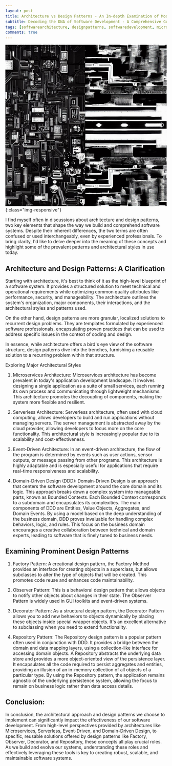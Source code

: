 ```yaml
---
layout: post
title: Architecture vs Design Patterns - An In-depth Examination of Modern Applications
subtitle: Decoding the DNA of Software Development - A Comprehensive Guide to Architectural Styles and Design Patterns
tags: [softwarearchitecture, designpatterns, softwaredevelopment, microservices, serverless, DDD, programming]
comments: true
---
```


![Architecture vs Design Patterns - An In-depth Examination of Modern Applications](../assets/img/posts/architecture-design-patterns.jpeg){:class="img-responsive"}

I find myself often in discussions about architecture and design patterns, two key elements that shape the way we build and comprehend software systems. Despite their inherent differences, the two terms are often confused or used interchangeably, even by experienced professionals. To bring clarity, I'd like to delve deeper into the meaning of these concepts and highlight some of the prevalent patterns and architectural styles in use today.

## Architecture and Design Patterns: A Clarification

Starting with architecture, it's best to think of it as the high-level blueprint of a software system. It provides a structured solution to meet technical and operational requirements while optimizing common quality attributes like performance, security, and manageability. The architecture outlines the system's organization, major components, their interactions, and the architectural styles and patterns used.

On the other hand, design patterns are more granular, localized solutions to recurrent design problems. They are templates formulated by experienced software professionals, encapsulating proven practices that can be used to address specific issues in the context of coding and design.

In essence, while architecture offers a bird's eye view of the software structure, design patterns dive into the trenches, furnishing a reusable solution to a recurring problem within that structure.

Exploring Major Architectural Styles 

1. Microservices Architecture: Microservices architecture has become prevalent in today's application development landscape. It involves designing a single application as a suite of small services, each running its own process and communicating through lightweight mechanisms. This architecture promotes the decoupling of components, making the system more flexible and resilient.

2. Serverless Architecture: Serverless architecture, often used with cloud computing, allows developers to build and run applications without managing servers. The server management is abstracted away by the cloud provider, allowing developers to focus more on the core functionality. This architectural style is increasingly popular due to its scalability and cost-effectiveness.

3. Event-Driven Architecture: In an event-driven architecture, the flow of the program is determined by events such as user actions, sensor outputs, or message passing from other programs. This architecture is highly adaptable and is especially useful for applications that require real-time responsiveness and scalability.

4. Domain-Driven Design (DDD): Domain-Driven Design is an approach that centers the software development around the core domain and its logic. This approach breaks down a complex system into manageable parts, known as Bounded Contexts. Each Bounded Context corresponds to a subdomain and encapsulates its complexities. The main components of DDD are Entities, Value Objects, Aggregates, and Domain Events. By using a model based on the deep understanding of the business domain, DDD proves invaluable for handling complex behaviors, logic, and rules. This focus on the business domain encourages a creative collaboration between technical and domain experts, leading to software that is finely tuned to business needs.

## Examining Prominent Design Patterns

1. Factory Pattern: A creational design pattern, the Factory Method provides an interface for creating objects in a superclass, but allows subclasses to alter the type of objects that will be created. This promotes code reuse and enhances code maintainability.

2. Observer Pattern: This is a behavioral design pattern that allows objects to notify other objects about changes in their state. The Observer Pattern is widely used in GUI toolkits and event-driven systems.

3. Decorator Pattern: As a structural design pattern, the Decorator Pattern allows you to add new behaviors to objects dynamically by placing these objects inside special wrapper objects. It's an excellent alternative to subclassing when you need to extend functionality.

4. Repository Pattern: The Repository design pattern is a popular pattern often used in conjunction with DDD. It provides a bridge between the domain and data mapping layers, using a collection-like interface for accessing domain objects. A Repository abstracts the underlying data store and provides a more object-oriented view of the persistence layer. It encapsulates all the code required to persist aggregates and entities, providing an illusion of an in-memory collection of all objects of a particular type. By using the Repository pattern, the application remains agnostic of the underlying persistence system, allowing the focus to remain on business logic rather than data access details.

## Conclusion:
In conclusion, the architectural approach and design patterns we choose to implement can significantly impact the effectiveness of our software development. From high-level perspectives provided by architectures like Microservices, Serverless, Event-Driven, and Domain-Driven Design, to specific, reusable solutions offered by design patterns like Factory, Observer, Decorator, and Repository, these concepts all play crucial roles. As we build and evolve our systems, understanding these roles and effectively leveraging these tools is key to creating robust, scalable, and maintainable software systems.